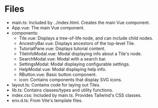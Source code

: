 # Files
-   main.ts: Included by ../index.html. Creates the main Vue component.
-   App.vue: The main Vue component.
-   components:
    -   Tile.vue:          Displays a tree-of-life node, and can include child nodes.
    -   AncestryBar.vue:   Displays ancestors of the top-level Tile.
    -   TutorialPane.vue:  Displays tutorial content.
    -   TileInfoModal.vue: Modal displaying info about a Tile's node.
    -   SearchModal.vue:   Modal with a search bar.
    -   SettingsModal:     Modal displaying configurable settings.
    -   HelpModal.vue:     Modal displaying help info.
    -   RButton.vue:       Basic button component.
    -   icon:              Contains components that display SVG icons.
-   layout.ts: Contains code for laying out Tiles.
-   lib.ts:    Contains classes/types and utility functions.
-   index.css: Included by main.ts. Provides Tailwind's CSS classes.
-   env.d.ts:  From Vite's template files.

